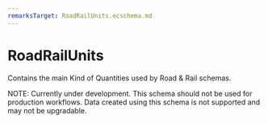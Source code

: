 ```yaml
---
remarksTarget: RoadRailUnits.ecschema.md
---
```


# RoadRailUnits

Contains the main Kind of Quantities used by Road & Rail schemas.

NOTE: Currently under development. This schema should not be used for production workflows. Data created using this schema is not supported and may not be upgradable.